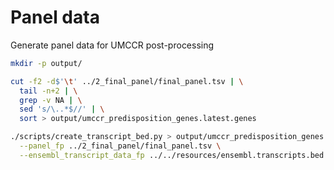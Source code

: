 # Panel data

Generate panel data for UMCCR post-processing

```bash
mkdir -p output/

cut -f2 -d$'\t' ../2_final_panel/final_panel.tsv | \
  tail -n+2 | \
  grep -v NA | \
  sed 's/\..*$//' | \
  sort > output/umccr_predisposition_genes.latest.genes

./scripts/create_transcript_bed.py > output/umccr_predisposition_genes.transcripts.bed \
  --panel_fp ../2_final_panel/final_panel.tsv \
  --ensembl_transcript_data_fp ../../resources/ensembl.transcripts.bed
```
